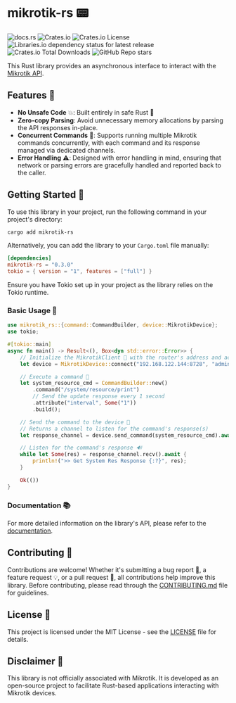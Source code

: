 # mikrotik-rs 📟

![docs.rs](https://img.shields.io/docsrs/mikrotik-rs)
![Crates.io](https://img.shields.io/crates/v/mikrotik-rs)
![Crates.io License](https://img.shields.io/crates/l/mikrotik-rs)
![Libraries.io dependency status for latest release](https://img.shields.io/librariesio/release/cargo/mikrotik-rs)
![Crates.io Total Downloads](https://img.shields.io/crates/d/mikrotik-rs)
![GitHub Repo stars](https://img.shields.io/github/stars/ferrohd/mikrotik-rs)

This Rust library provides an asynchronous interface to interact with the [Mikrotik API](https://wiki.mikrotik.com/wiki/Manual:API).

## Features 🌟

- **No Unsafe Code** 💥: Built entirely in safe Rust 🦀
- **Zero-copy Parsing**: Avoid unnecessary memory allocations by parsing the API responses in-place.
- **Concurrent Commands** 🚦: Supports running multiple Mikrotik commands concurrently, with each command and its response managed via dedicated channels.
- **Error Handling** ⚠️: Designed with error handling in mind, ensuring that network or parsing errors are gracefully handled and reported back to the caller.

## Getting Started 🚀

To use this library in your project, run the following command in your project's directory:

```bash
cargo add mikrotik-rs
```

Alternatively, you can add the library to your `Cargo.toml` file manually:

```toml
[dependencies]
mikrotik-rs = "0.3.0"
tokio = { version = "1", features = ["full"] }
```

Ensure you have Tokio set up in your project as the library relies on the Tokio runtime.

### Basic Usage 📖

```rust
use mikrotik_rs::{command::CommandBuilder, device::MikrotikDevice};
use tokio;

#[tokio::main]
async fn main() -> Result<(), Box<dyn std::error::Error>> {
    // Initialize the MikrotikClient 🤖 with the router's address and access credentials
    let device = MikrotikDevice::connect("192.168.122.144:8728", "admin", Some("admin")).await?;

    // Execute a command 📝
    let system_resource_cmd = CommandBuilder::new()
        .command("/system/resource/print")
        // Send the update response every 1 second
        .attribute("interval", Some("1"))
        .build();

    // Send the command to the device 📡
    // Returns a channel to listen for the command's response(s)
    let response_channel = device.send_command(system_resource_cmd).await;

    // Listen for the command's response 🔊
    while let Some(res) = response_channel.recv().await {
        println!(">> Get System Res Response {:?}", res);
    }

    Ok(())
}
```

### Documentation 📚

For more detailed information on the library's API, please refer to the [documentation](https://docs.rs/mikrotik-rs).

## Contributing 🤝

Contributions are welcome! Whether it's submitting a bug report 🐛, a feature request 💡, or a pull request 🔄, all contributions help improve this library. Before contributing, please read through the [CONTRIBUTING.md](CONTRIBUTING.md) file for guidelines.

## License 📝

This project is licensed under the MIT License - see the [LICENSE](LICENSE) file for details.

## Disclaimer 🚫

This library is not officially associated with Mikrotik. It is developed as an open-source project to facilitate Rust-based applications interacting with Mikrotik devices.
